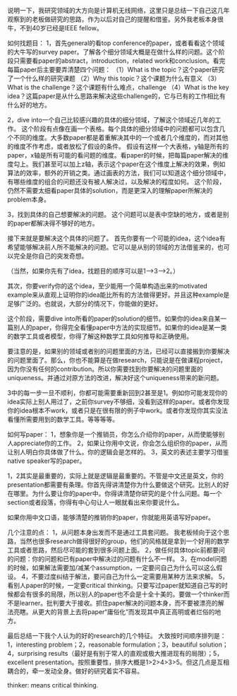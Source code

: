 说明一下，我研究领域的大方向是计算机无线网络，这里只是总结一下自己这几年观察到的老板做研究的思路，作为以后对自己的提醒和借鉴。另外我老板本身很牛，不到40岁已经是IEEE fellow。

如何找题目：
1，首先general的看top conference的paper，或者看看这个领域的大牛写的survey paper。了解各个细分领域大概是在做什么样的问题。这个阶段只需要看paper的abstract，introduction，related work和conclusion。看完每篇paper后主要要弄清楚四个问题：
（1）What is the topic？这个paper研究了一个什么样的研究课题
（2）Why this topic？这个课题为什么有意义
（3）What is the challenge？这个课题有什么难点，challenge
（4）What is the key idea？这篇paper是从什么思路来解决这些challenge的，它与已有的工作相比有什么好的地方。

2，dive into一个自己比较感兴趣的具体的细分领域，了解这个领域近几年的工作。
这个阶段有点像在画一个表格。每个具体的细分领域中的问题都可以包含几个不同的维度。大多数paper都是着重解决其中的一个或者几个维度的，而对其他的维度不作考虑，或者放松了假设的条件。
假设有这样一个大表格，y轴是所有的paper，x轴是所有可能的看问题的维度。看paper的时候，把每篇paper解决的维度勾上。我们甚至可以加上z轴，表示这个paper在这个维度上解决的效果，例如算法的效率，额外的开销之类。通过画表的方法，我们可以知道这个细分领域中，有哪些维度的组合的问题还没有被人解决过，以及解决的程度如何。
这个阶段，仍然不需要太细看paper具体的solution，而是更深入的理解paper所解决的problem本身。

3，找到具体的自己想要解决的问题。
这个问题可以是表中空缺的地方，或者是别的paper都解决得不够好的地方。

接下来就是要解决这个具体的问题了。
首先你要有一个可能的idea，这个idea有希望能够解决前人所不能解决的问题。它可以是从别的领域的方法借鉴来的，也可以完全是你自己的突发奇想。

（当然，如果你先有了idea，找题目的顺序可以是1-->3-->2。）

其次，你要verify你的这个idea，至少能用一个简单构造出来的motivated example来从直观上证明你的idea能比所有的方法做得更好。并且这种example是足够广泛的。也就说，大部分的情况下，你能做的更好。

这个阶段，需要dive into所看的paper的solution的细节。如果你的idea来自某一篇别人的paper，你得完全看懂paper中方法的实现细节。如果你的idea是某一类的数学工具或者模型，你得了解这种数学工具如何推导和正确使用。

要注意的是，如果别的领域或者别的问题里面的方法，已经可以直接搬到你要解决的问题里面了。那么，你也不能算是在做research，只能说是在做课程project，因为你没有任何的contribution。所以你需要找到你要解决的问题里面的uniqueness。并通过对原方法的改进，解决好这个uniqueness带来的新问题。

3中的每一步一旦不顺利，你都可能需要重新回到2甚至是1。例如你可能发现你的idea实际上别人用过了，之前你survey不够细，没看到这样的paper。或者你发现你的idea根本不work，或者只是在很有限的例子中work。或者你发现你其实没法看懂所需要用到的数学工具。等等等等。

如何写paper：
1，想象你是一个推销员，你怎么介绍你的paper，从而使能够别人appreciate你的工作。
2，如果让你用中文说，你会怎么组织你的paper，从而让别人明白你具体做了什么。你的逻辑会是怎样的。
3，英文的表述主要学习借鉴native speaker写的paper。

1，2其实是最重要的，实际上就是逻辑是最重要的。不管是中文还是英文，你的presentation都需要有条理。你首先得讲清楚你为什么要做这个研究。比别人的好在哪里。为什么要让你的paper中。你得讲清楚你研究的是个什么问题。每一个section或者段落，你得有中心句让人一眼就看出来你要说什么。

如果你用中文口语，能够清楚的推销你的paper，你就能用英语写好paper。

几个注意的点：
1，从问题本身出发而不是通过工具套问题。
我老板倾向于这个思路，当然也很多research做得很好的group，他们的风格就是拿到一个好用的数学工具或者思路，然后尽可能的套到很多问题上面。
2，做任何具体topic前都要问的问题：你的问题和已有paper中解决过的问题有什么不一样。
3，在model问题的时候，如果解法需要加/减某个assumption，一定要问自己为什么可以这么假设。
4，不要过度纠结于解法，要问自己为什么一定需要用某种方法来求解。
5，看别人paper的时候，一定要critical thinking。只要写过paper就知道自己写的时候都会有很多的局限，所以别人的paper也不会是十全十美的。要做一个thinker而不是learner。批判要大于接收。抓住paper解决的问题本身，而不要被漂亮的解法亮瞎。从更大的背景上去将paper“庸俗化”而发现其中真正高明或者烂俗的地方。

最后总结一下我个人认为的好的research的几个特征。
大致按时间顺序排列是：
1，interesting problem；2，reasonable formulation；3，beautiful solution；4，surprising results（最好是有别于常人的直观或极大推进现有的局限）；5，excellent presentation。按照重要性，排序大概是1>2>4>3>5。但这几点是互相耦合的，牵一发动全身。做好的研究着实不容易。
 



thinker:
means critical thinking.

